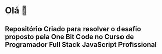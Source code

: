 <h1>Olá 👋</h1>
<h2>Repositório Criado para resolver o desafio proposto pela One Bit Code no Curso de Programador Full Stack JavaScript Profissional</h2>
